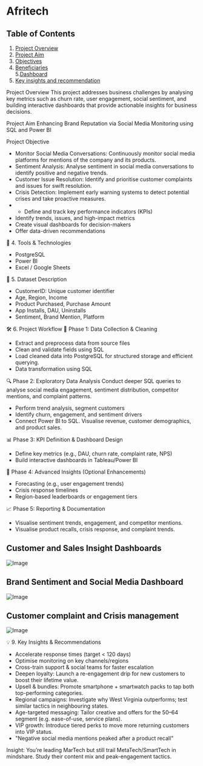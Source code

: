 # Afritech

## Table of Contents
1. [Project Overview](#Project-Overview)
2. [Project Aim](#Project-Aim)
3. [Objectives](#objectives)  
4. [Beneficiaries](#beneficiaries)  
5.[Dashboard](#dashboard)
6. [Key insights and recommendation](#key-insights-and-recommendation)  

Project Overview
This project addresses business challenges by analysing key metrics such as churn rate, user engagement, social sentiment, and building interactive dashboards that provide actionable insights for business decisions.

Project Aim
Enhancing Brand Reputation via Social Media Monitoring using SQL and Power BI

Project Objective
- Monitor Social Media Conversations: Continuously monitor social media platforms for mentions of the company and its products.
- Sentiment Analysis: Analyse sentiment in social media conversations to identify positive and negative trends.
- Customer Issue Resolution: Identify and prioritise customer complaints and issues for swift resolution.
- Crisis Detection: Implement early warning systems to detect potential crises and take proactive measures.
- - Define and track key performance indicators (KPIs)
- Identify trends, issues, and high-impact metrics
- Create visual dashboards for decision-makers
- Offer data-driven recommendations

🔧 4. Tools & Technologies
- PostgreSQL 
- Power BI
- Excel / Google Sheets

📂 5. Dataset Description
- CustomerID: Unique customer identifier
- Age, Region, Income
- Product Purchased, Purchase Amount
- App Installs, DAU, Uninstalls
- Sentiment, Brand Mention, Platform

🛠️ 6. Project Workflow
🧹 Phase 1: Data Collection & Cleaning
- Extract and preprocess data from source files
- Clean and validate fields using SQL
- Load cleaned data into PostgreSQL for structured storage and efficient querying.
- Data transformation using SQL

🔍 Phase 2: Exploratory Data Analysis
Conduct deeper SQL queries to analyse social media engagement, sentiment distribution, competitor mentions, and complaint patterns.
- Perform trend analysis, segment customers
- Identify churn, engagement, and sentiment drivers
- Connect Power BI to SQL. Visualise revenue, customer demographics, and product sales.

📊 Phase 3: KPI Definition & Dashboard Design
- Define key metrics (e.g., DAU, churn rate, complaint rate, NPS)
- Build interactive dashboards in Tableau/Power BI

🔮 Phase 4: Advanced Insights (Optional Enhancements)
- Forecasting (e.g., user engagement trends)
- Crisis response timelines
- Region-based leaderboards or engagement tiers

📈 Phase 5: Reporting & Documentation
- Visualise sentiment trends, engagement, and competitor mentions.
- Visualise product recalls, crisis response, and complaint trends.

## Customer and Sales Insight Dashboards
![Image](https://github.com/user-attachments/assets/bf7f80ec-8fe1-4268-8a30-b789bce5fb4d)

## Brand Sentiment and Social Media Dashboard
![Image](https://github.com/user-attachments/assets/6fcca766-b521-44b1-b493-05e02bc62d20)

## Customer complaint and Crisis management
![Image](https://github.com/user-attachments/assets/3bfdde8d-2371-4b99-850c-c4f13ef5526f)


💡 9. Key Insights & Recommendations
- Accelerate response times (target < 120 days)
- Optimise monitoring on key channels/regions
- Cross-train support & social teams for faster escalation
- Deepen loyalty: Launch a re-engagement drip for new customers to boost their lifetime value.
- Upsell & bundles: Promote smartphone + smartwatch packs to tap both top-performing categories.
- Regional campaigns: Investigate why West Virginia outperforms; test similar tactics in neighbouring states.
- Age-targeted messaging: Tailor creative and offers for the 50–64 segment (e.g. ease-of-use, service plans).
- VIP growth: Introduce tiered perks to move more returning customers into VIP status.
- "Negative social media mentions peaked after a product recall"

Insight: You’re leading MarTech but still trail MetaTech/SmartTech in mindshare. Study their content mix and peak-engagement tactics.
